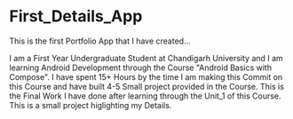 # First_Details_App
This is the first Portfolio App that I have created...

I am a First Year Undergraduate Student at Chandigarh University and I am learning Android Development through the Course "Android Basics with Compose".
I have spent 15+ Hours by the time I am making this Commit on this Course and have built 4-5 Small project provided in the Course.
This is the Final Work I have done after learning through the Unit_1 of this Course. This is a small project higlighting my Details.
